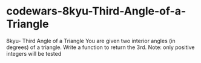 # codewars-8kyu-Third-Angle-of-a-Triangle
8kyu- Third Angle of a Triangle  You are given two interior angles (in degrees) of a triangle.  Write a function to return the 3rd.  Note: only positive integers will be tested
